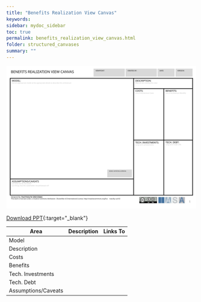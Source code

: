 ```yaml
---
title: "Benefits Realization View Canvas"
keywords: 
sidebar: mydoc_sidebar
toc: true
permalink: benefits_realization_view_canvas.html
folder: structured_canvases
summary: ""
---
```


![image001](media/benefits_realization_view_canvas001.svg)

[Download PPT](media/ppt/benefits_realization_view_canvas.ppt){:target="_blank"}

| Area | Description | Links To |
| --- | --- | --- |
| Model |   |   |
| Description |   |   |
| Costs |   |   |
| Benefits |   |   |
| Tech. Investments |   |   |
| Tech. Debt |   |   |
| Assumptions/Caveats |   |   |